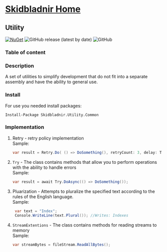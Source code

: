 # [Skidbladnir Home](../../../README.md)

## Utility

[![NuGet](https://img.shields.io/nuget/vpre/Skidbladnir.Utility.Common.svg?label=Skidbladnir.Utility.Common)](https://www.nuget.org/packages/Skidbladnir.Utility.Common/absoluteLatest/)
![GitHub release (latest by date)](https://img.shields.io/github/v/release/amest/Skidbladnir)
![GitHub](https://img.shields.io/github/license/amest/Skidbladnir)

### Table of content

### Description

A set of utilities to simplify development that do not fit into a separate assembly and have the ability to general use.

### Install

For use you needed install packages:

```
Install-Package Skidbladnir.Utility.Common
```

### Implementation

1. Retry - retry policy implementation  
   Sample:
   ```c#
   var result = Retry.Do( () => DoSomething(), retryCount: 3, delay: TimeSpan.FromSeconds(1));
   ```
2. `Try` - The class contains methods that allow you to perform operations with the ability to handle errors   
   Sample:  
   ```c#
   var result = await Try.DoAsync(() => DoSomething());
   ```
3. Pluarization - Attempts to pluralize the specified text according to the rules of the English language.  
   Sample:  
   ```c#
    var text = "Index";
    Console.WriteLine(text.Plural()); //Writes: Indexes
   ```
4. `StreamExtentions` - The class contains methods for reading streams to memory   
   Sample:  
   ```c#
   var streamBytes = fileStream.ReadAllBytes();
   ```